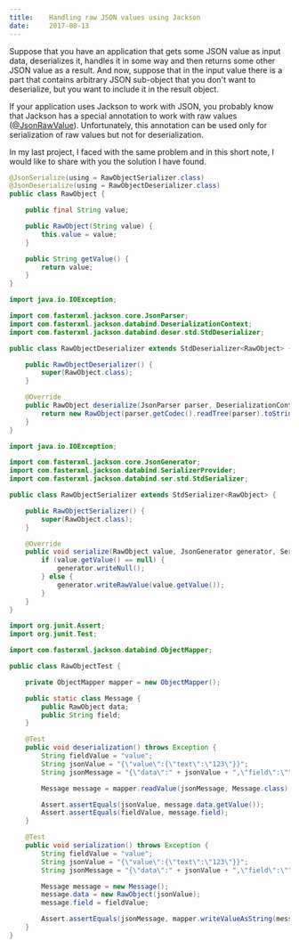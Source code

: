 ```yaml
---
title:    Handling raw JSON values using Jackson
date:     2017-08-13
---
```


Suppose that you have an application that gets some JSON value as input data, deserializes it, handles it in some way and then returns some other JSON value as a result. And now, suppose that in the input value there is a part that contains arbitrary JSON sub-object that you don't want to deserialize, but you want to include it in the result object.

If your application uses Jackson to work with JSON, you probably know that Jackson has a special annotation to work with raw values ([@JsonRawValue](https://fasterxml.github.io/jackson-annotations/javadoc/2.5/com/fasterxml/jackson/annotation/JsonRawValue.html)). Unfortunately, this annotation can be used only for serialization of raw values but not for deserialization.

In my last project, I faced with the same problem and in this short note, I would like to share with you the solution I have found.

```java
@JsonSerialize(using = RawObjectSerializer.class)
@JsonDeserialize(using = RawObjectDeserializer.class)
public class RawObject {

    public final String value;

    public RawObject(String value) {
        this.value = value;
    }

    public String getValue() {
        return value;
    }
}
```

```java
import java.io.IOException;

import com.fasterxml.jackson.core.JsonParser;
import com.fasterxml.jackson.databind.DeserializationContext;
import com.fasterxml.jackson.databind.deser.std.StdDeserializer;

public class RawObjectDeserializer extends StdDeserializer<RawObject> {

    public RawObjectDeserializer() {
        super(RawObject.class);
    }

    @Override
    public RawObject deserialize(JsonParser parser, DeserializationContext context) throws IOException {
        return new RawObject(parser.getCodec().readTree(parser).toString());
    }
}
```

```java
import java.io.IOException;

import com.fasterxml.jackson.core.JsonGenerator;
import com.fasterxml.jackson.databind.SerializerProvider;
import com.fasterxml.jackson.databind.ser.std.StdSerializer;

public class RawObjectSerializer extends StdSerializer<RawObject> {

    public RawObjectSerializer() {
        super(RawObject.class);
    }

    @Override
    public void serialize(RawObject value, JsonGenerator generator, SerializerProvider provider) throws IOException {
        if (value.getValue() == null) {
            generator.writeNull();
        } else {
            generator.writeRawValue(value.getValue());
        }
    }
}
```

```java
import org.junit.Assert;
import org.junit.Test;

import com.fasterxml.jackson.databind.ObjectMapper;

public class RawObjectTest {

    private ObjectMapper mapper = new ObjectMapper();

    public static class Message {
        public RawObject data;
        public String field;
    }

    @Test
    public void deserialization() throws Exception {
        String fieldValue = "value";
        String jsonValue = "{\"value\":{\"text\":\"123\"}}";
        String jsonMessage = "{\"data\":" + jsonValue + ",\"field\":\"" + fieldValue + "\"}";

        Message message = mapper.readValue(jsonMessage, Message.class);

        Assert.assertEquals(jsonValue, message.data.getValue());
        Assert.assertEquals(fieldValue, message.field);
    }

    @Test
    public void serialization() throws Exception {
        String fieldValue = "value";
        String jsonValue = "{\"value\":{\"text\":\"123\"}}";
        String jsonMessage = "{\"data\":" + jsonValue + ",\"field\":\"" + fieldValue + "\"}";

        Message message = new Message();
        message.data = new RawObject(jsonValue);
        message.field = fieldValue;

        Assert.assertEquals(jsonMessage, mapper.writeValueAsString(message));
    }
}
```
